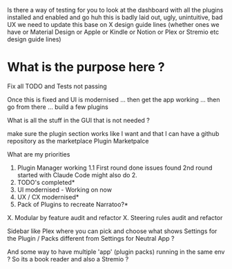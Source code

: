 Is there a way of testing for you to look at the dashboard with all the plugins installed and enabled and go huh this is badly laid out, ugly, unintuitive, bad UX we need to update this base on X design guide lines (whether ones we have or Material Design or Apple or Kindle or Notion or Plex or Stremio etc design guide lines)





# What is the purpose here ? 

Fix all TODO and Tests not passing


Once this is fixed and UI is modernised ... then get the app working ... then go from there ... build a few plugins

What is all the stuff in the GUI that is not needed ?

make sure the plugin section works like I want and that I can have a github repository as the marketplace 
Plugin Marketpalce


What are my priorities
1. Plugin Manager working
    1.1 First round done issues found 2nd round started with Claude Code might also do 2.
2. TODO's completed*
3. UI modernised - Working on now
4. UX / CX modernised*
5. Pack of Plugins to recreate Narratoo?*

X. Modular by feature audit and refactor
X. Steering rules audit and refactor


Sidebar like Plex where you can pick and choose what shows 
Settings for the Plugin / Packs different from Settings for Neutral App ?

And some way to have multiple 'app' (plugin packs) running in the same env ? 
So its a book reader and also a Stremio ? 